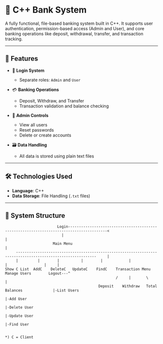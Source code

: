 # 🏦 C++ Bank System

A fully functional, file-based banking system built in C++. It supports user authentication, permission-based access (Admin and User), and core banking operations like deposit, withdrawal, transfer, and transaction tracking.

---

## 🚀 Features

- 🔐 **Login System**
  - Separate roles: `Admin` and `User`

- 💳 **Banking Operations**
  - Deposit, Withdraw, and Transfer
  - Transaction validation and balance checking

- 🔑 **Admin Controls**
  - View all users
  - Reset passwords
  - Delete or create accounts

- 🗃️ **Data Handling**
  - All data is stored using plain text files

---

## 🛠️ Technologies Used

- **Language**: C++
- **Data Storage**: File Handling (`.txt` files)

---
## 🌳 System Structure
                            Login----------------------------------------------------------------------------------------<
                              |                                                                                          |
                          Main Menu                                                                                      |
         -----------------------------------------------------------------------------------------------------------     |
         |         |        |          |        |            |                                   |                 |     |
    Show C List  AddC    DeleteC   UpdateC    FindC    Transaction Menu                     Manage Users        Logout---^
                                                       /     |       \                           |
                                               Deposit    Withdraw   Total Balances              |-List Users
                                                                                                 |-Add User
                                                                                                 |-Delete User
                                                                                                 |-Update User
                                                                                                 |-Find User
   

    *) C = Client





                          
